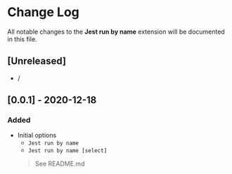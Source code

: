 # Change Log

All notable changes to the **Jest run by name** extension will be documented in this file.

## [Unreleased]
  - /

## [0.0.1] - 2020-12-18
### Added
- Initial options
  -  `Jest run by name`
  -  `Jest run by name [select]`
  > See README.md